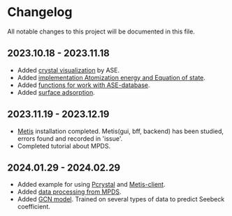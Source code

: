 # Changelog

All notable changes to this project will be documented in this file.
## 2023.10.18 - 2023.11.18
- Added [crystal visualization](https://github.com/tilde-lab/ml-playground/commit/3943392f4b25eea5f66c205517fdeb34e16b17a5) by ASE.
- Added [implementation Atomization energy and Equation of state](https://github.com/tilde-lab/ml-playground/commit/0642958e1701c9814e3f48d1601c3a65e292c1b7).
- Added [functions for work with ASE-database](https://github.com/tilde-lab/ml-playground/commit/050504c795d65e054cb325446063c2bdbc02e469).
- Added [surface adsorption](https://github.com/tilde-lab/ml-playground/commit/6b2f623303871a580c879ecc0ad278f6c2fd1478).


## 2023.11.19 - 2023.12.19
- [Metis](https://github.com/basf/metis-gui) installation completed. Metis(gui, bff, backend) has been studied, errors found and recorded in 'issue'.
- Completed tutorial about MPDS.

## 2024.01.29 - 2024.02.29
- Added example for using [Pcrystal](https://github.com/tilde-lab/ml-playground/commit/4fdac2c4e5c5fec08f989c2eb8d3f393d6f59e7f) and [Metis-client](https://github.com/tilde-lab/ml-playground/commit/ff607197b75dbf843226191f17cdd51604a7fdb9).
- Added [data processing from MPDS](https://github.com/tilde-lab/ml-playground/commit/78b2c55af381762ba40a76a551e40495ee678ed2).
- Added [GCN model](https://github.com/tilde-lab/ml-playground/blob/master/models/GCN/gcn_regression_model.py). Trained on several types of data to predict Seebeck coefficient. 
